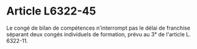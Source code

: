 # Article L6322-45

Le congé de bilan de compétences n'interrompt pas le délai de franchise séparant deux congés individuels de formation, prévu au 3° de l'article L. 6322-11.